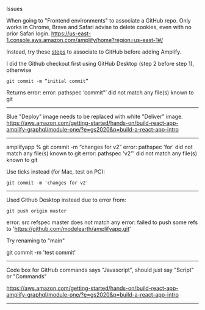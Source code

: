 Issues

When going to "Frontend environments" to associate a GitHub repo.
Only works in Chrome, Brave and Safari advise to delete cookies, even with no prior Safari login.
https://us-east-1.console.aws.amazon.com/amplify/home?region=us-east-1#/

Instead, try these [steps](https://aws.amazon.com/getting-started/hands-on/build-react-app-amplify-graphql/module-one/?e=gs2020&p=build-a-react-app-intro) to associate to GitHub before adding Amplify.  

I did the Github checkout first using GitHub Desktop (step 2 before step 1), otherwise

	git commit -m “initial commit”

Returns error:
error: pathspec ‘commit”’ did not match any file(s) known to git

---

Blue "Deploy" image needs to be replaced with white "Deliver" image.
https://aws.amazon.com/getting-started/hands-on/build-react-app-amplify-graphql/module-one/?e=gs2020&p=build-a-react-app-intro

---

amplifyapp % git commit -m “changes for v2”
error: pathspec 'for' did not match any file(s) known to git
error: pathspec 'v2”' did not match any file(s) known to git

Use ticks instead (for Mac, test on PC):

	git commit -m 'changes for v2'

---

Used Github Desktop instead due to error from:

	git push origin master

error: src refspec master does not match any
error: failed to push some refs to 'https://github.com/modelearth/amplifyapp.git'

Try renaming to "main"

git commit -m 'test commit'

---

Code box for GitHub commands says "Javascript", should just say "Script" or "Commands"

https://aws.amazon.com/getting-started/hands-on/build-react-app-amplify-graphql/module-one/?e=gs2020&p=build-a-react-app-intro

---